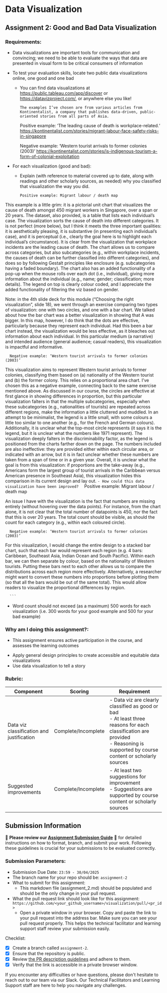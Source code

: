 # Data Visualization

## Assignment 2: Good and Bad Data Visualization

### Requirements:

- Data visualizations are important tools for communication and convincing; we need to be able to evaluate the ways that data are presented in visual form to be critical consumers of information 
- To test your evaluation skills, locate two public data visualizations online, one good and one bad  
    - You can find data visualizations at https://public.tableau.com/app/discover or https://datavizproject.com/, or anywhere else you like!

      ```The examples I’ve chosen are from various articles from Kontinentalist, a company that publishes data-driven, public-oriented stories from all parts of Asia. ``` 

      Positive example: ‘The leading cause of death is workplace-related.‘
      https://kontinentalist.com/stories/migrant-labour-face-safety-risks-in-singapore

      Negative example: ‘Western tourist arrivals to former colonies (2003)’
      https://kontinentalist.com/stories/is-indigenous-tourism-a-form-of-colonial-exploitation

- For each visualization (good and bad):  
    - Explain (with reference to material covered up to date, along with readings and other scholarly sources, as needed) why you classified that visualization the way you did.
      ```
      Positive example: Migrant labour / death map

This example is a little grim: it is a pictorial unit chart that visualizes the cause of death amongst 450 migrant workers in Singapore, over a span or 20 years. The dataset, also provided, is a table that lists each individual’s case. The visualization sorts the cause of death into different categories. It is not perfect (more below), but I think it meets the three important qualities: it is aesthetically pleasing, it is substantive (in presenting each individual’s case), and it is perceptual (i.e., clearly the goal here is to highlight each individual’s circumstance). It is clear from the visualization that workplace incidents are the leading cause of death. The chart allows us to compare across categories, but also subcategories (e.g., within workplace incidents, the causes of death can be further classified into different categories), and does so by following Gestalt principles like enclosure (e.g. subcategories having a faded boundary). The chart also has an added functionality of a pop-up when the mouse rolls over each dot (i.e., individual), giving more information about the individual (e.g., name; gender; classification; more details). The legend on top is clearly colour coded, and I appreciate the added functionality of filtering the viz based on gender.  

Note: in the 4th slide deck for this module (“Choosing the right visualization”, slide 18), we went through an exercise comparing two types of visualization: one with two circles, and one with a bar chart. We talked about how the bar chart was a better visualization in showing that A was bigger. In this map, however, I do think that the dots are effective, particularly because they represent each individual. Had this been a bar chart instead, the visualization would be less effective, as it bleaches out information about each individual. In this particular medium (a narrative) and intended audience (general audience; casual readers), this visualization is impactful and informative. 

      Negative example: ‘Western tourist arrivals to former colonies (2003)’

This visualization aims to represent Western tourist arrivals to former colonies, classifying them based on (a) nationality of the Western tourist and (b) the former colony. This relies on a proportional area chart. I’ve chosen this as a negative example, connecting back to the same exercise mentioned above. As discussed in our course, the circles are effective at first glance in showing differences in proportion, but this particular visualization falters in that the multiple subcategories, especially when these subcategories (e.g., nationalities of tourists) are repeated across different regions, make the information a little cluttered and muddled. In an attempt to be minimalist, the legend is a little small, with some colours a little too similar to one another (e.g., for the French and German colours). Additionally, it is unclear what the top-most circle represents (it says it is the legend, but it is unclear what the numbers like 1971 represent). The visualization deeply falters in the discriminability factor, as the legend is positioned from the charts farther down on the page. The numbers included are also ineffective: they are provided either within each circular area, or indicated with an arrow, but it is in fact unclear whether these numbers are taken from a span of time or in a given year. Overall, it is unclear what the goal is from this visualization: if proportions are the take-away (e.g., Americans form the largest group of tourist arrivals in the Caribbean versus American presence in Southeast Asia), this visualization hides this comparison in its current design and lay out. 
      ```
    - How could this data visualization have been improved?  
      ```
      Positive example: Migrant labour / death map

An issue I have with the visualization is the fact that numbers are missing entirely (without hovering over the data points). For instance, from the chart alone, it is not clear that the total number of datapoints is 450, nor the fact that this is over 20 years. The total count should be visible, as should the count for each category (e.g., within each coloured circle).

      Negative example: ‘Western tourist arrivals to former colonies (2003)’

For this visualization, I would change the entire design to a stacked bar chart, such that each bar would represent each region (e.g. 4 bars: Caribbean, Southeast Asia, Indian Ocean and South Pacific). Within each bar, we can then separate by colour, based on the nationality of Western tourists. Putting these bars next to each other allows us to compare the distributions across each region more effectively. Alternatively, a researcher might want to convert these numbers into proportions before plotting them (so that all the bars would be out of the same total). This would allow readers to visualize the proportional differences by region. 
      
      ```
- Word count should not exceed (as a maximum) 500 words for each visualization (i.e. 
300 words for your good example and 500 for your bad example)

### Why am I doing this assignment?:

- This assignment ensures active participation in the course, and assesses the learning outcomes
* Apply general design principles to create accessible and equitable data visualizations
* Use data visualization to tell a story

### Rubric:

| Component               | Scoring   | Requirement                                                 |
|-------------------------|-----------|-------------------------------------------------------------|
| Data viz classification and justification | Complete/Incomplete | - Data viz are clearly classified as good or bad<br />- At least three reasons for each classification are provided<br />- Reasoning is supported by course content or scholarly sources |
| Suggested improvements  | Complete/Incomplete | - At least two suggestions for improvement<br />- Suggestions are supported by course content or scholarly sources |

## Submission Information

🚨 **Please review our [Assignment Submission Guide](https://github.com/UofT-DSI/onboarding/blob/main/onboarding_documents/submissions.md)** 🚨 for detailed instructions on how to format, branch, and submit your work. Following these guidelines is crucial for your submissions to be evaluated correctly.

### Submission Parameters:
* Submission Due Date: `23:59 - 30/04/2025`
* The branch name for your repo should be: `assignment-2`
* What to submit for this assignment:
    * This markdown file (assignment_2.md) should be populated and should be the only change in your pull request.
* What the pull request link should look like for this assignment: `https://github.com/<your_github_username>/visualization/pull/<pr_id>`
    * Open a private window in your browser. Copy and paste the link to your pull request into the address bar. Make sure you can see your pull request properly. This helps the technical facilitator and learning support staff review your submission easily.

Checklist:
- [X] Create a branch called `assignment-2`.
- [X] Ensure that the repository is public.
- [X] Review [the PR description guidelines](https://github.com/UofT-DSI/onboarding/blob/main/onboarding_documents/submissions.md#guidelines-for-pull-request-descriptions) and adhere to them.
- [X] Verify that the link is accessible in a private browser window.

If you encounter any difficulties or have questions, please don't hesitate to reach out to our team via our Slack. Our Technical Facilitators and Learning Support staff are here to help you navigate any challenges.
